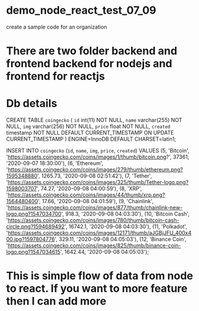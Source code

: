 # demo_node_react_test_07_09
create a sample code for an organization

# There are two folder backend and frontend backend for nodejs and frontend for reactjs

# Db details
CREATE TABLE `coingecko` (
  `id` int(11) NOT NULL,
  `name` varchar(255) NOT NULL,
  `img` varchar(256) NOT NULL,
  `price` float NOT NULL,
  `created` timestamp NOT NULL DEFAULT CURRENT_TIMESTAMP ON UPDATE CURRENT_TIMESTAMP
) ENGINE=InnoDB DEFAULT CHARSET=latin1;


INSERT INTO `coingecko` (`id`, `name`, `img`, `price`, `created`) VALUES
(5, 'Bitcoin', 'https://assets.coingecko.com/coins/images/1/thumb/bitcoin.png?', 37361, '2020-09-07 18:30:00'),
(6, 'Ethereum', 'https://assets.coingecko.com/coins/images/279/thumb/ethereum.png?1595348880', 1265.73, '2020-09-08 02:51:42'),
(7, 'Tether', 'https://assets.coingecko.com/coins/images/325/thumb/Tether-logo.png?1598003707', 74.27, '2020-09-08 04:00:59'),
(8, 'XRP', 'https://assets.coingecko.com/coins/images/44/thumb/xrp.png?1564480400', 17.66, '2020-09-08 04:01:59'),
(9, 'Chainlink', 'https://assets.coingecko.com/coins/images/877/thumb/chainlink-new-logo.png?1547034700', 918.3, '2020-09-08 04:03:30'),
(10, 'Bitcoin Cash', 'https://assets.coingecko.com/coins/images/780/thumb/bitcoin-cash-circle.png?1594689492', 16742.1, '2020-09-08 04:03:30'),
(11, 'Polkadot', 'https://assets.coingecko.com/coins/images/12171/thumb/aJGBjJFU_400x400.jpg?1597804776', 329.11, '2020-09-08 04:05:03'),
(12, 'Binance Coin', 'https://assets.coingecko.com/coins/images/825/thumb/binance-coin-logo.png?1547034615', 1642.44, '2020-09-08 04:05:03');

# This is simple flow of data from node to react. If you want to more feature then I can add more


